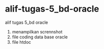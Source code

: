 # alif-tugas-5_bd-oracle
alif tugas 5_bd oracle
1. menampilkan scrennshot
2. file coding data base oracle
3. file htdoc  
